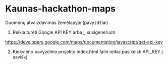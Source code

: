 # Kaunas-hackathon-maps
Duomenų atvaizdavimas žemėlapyje (pavyzdžiai)

1. Reikia turėti Google API KEY arba jį susigeneruoti

https://developers.google.com/maps/documentation/javascript/get-api-key

2. Kiekvieno pavyzdinio projekto index.html faile reikia pasikeisti API_KEY į saviškį
